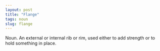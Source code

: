 ```yaml
---
layout: post
title: "Flange"
tags: noun
slug: flange
---
```

Noun. An external or internal rib or rim, used either to add strength or to hold something in place.
